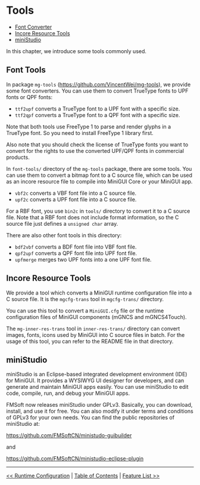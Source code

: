 # Tools

- [Font Converter](#font-converter)
- [Incore Resource Tools](#incore-resource-tools)
- [miniStudio](#ministudio)

In this chapter, we introduce some tools commonly used.

## Font Tools

In package `mg-tools` (<https://github.com/VincentWei/mg-tools>), we
provide some font converters. You can use them to convert
TrueType fonts to UPF fonts or QPF fonts:

- `ttf2upf` converts a TrueType font to a UPF font with a specific size.
- `ttf2qpf` converts a TrueType font to a QPF font with a specific size.

Note that both tools use FreeType 1 to parse and render glyphs in
a TrueType font. So you need to install FreeType 1 library first.

Also note that you should check the license of TrueType fonts you
want to convert for the rights to use the converted UPF/QPF fonts
in commercial products.

In `font-tools/` directory of the `mg-tools` package, there are some 
tools. You can use them to convert a bitmap font to a C source
file, which can be used as an incore resource file to compile into
MiniGUI Core or your MiniGUI app.

- `vbf2c` converts a VBF font file into a C source file.
- `upf2c` converts a UPF font file into a C source file.

For a RBF font, you use `bin2c` in `tools/` directory to convert
it to a C source file. Note that a RBF font does not include format
information, so the C source file just defines a `unsigned char` array.

There are also other font tools in this directory:

- `bdf2vbf` converts a BDF font file into VBF font file.
- `qpf2upf` converts a QPF font file into UPF font file.
- `upfmerge` merges two UPF fonts into a one UPF font file.

## Incore Resource Tools

We provide a tool which converts a MiniGUI runtime configuration
file into a C source file. It is the `mgcfg-trans` tool in `mgcfg-trans/`
directory.

You can use this tool to convert a `MiniGUI.cfg` file or the runtime
configuration files of MiniGUI components (mGNCS and mGNCS4Touch).

The `mg-inner-res-trans` tool in `inner-res-trans/` directory can convert
images, fonts, icons used by MiniGUI into C source files in batch.
For the usage of this tool, you can refer to the README file in that directory.

## miniStudio

miniStudio is an Eclipse-based integrated development environment (IDE) for MiniGUI.
It provides a WYSIWYG UI designer for developers, and can generate and maintain
MiniGUI apps easily. You can use miniStudio to edit code, compile, run, and debug
your MiniGUI apps.

FMSoft now releases miniStudio under GPLv3. Basically, you can download, install,
and use it for free. You can also modify it under terms and conditions of GPLv3
for your own needs. You can find the public repositories of miniStudio at:

<https://github.com/FMSoftCN/ministudo-guibuilder>

and

<https://github.com/FMSoftCN/ministudio-eclipse-plugin>

---

[&lt;&lt; Runtime Configuration](MiniGUIUserManualRuntimeConfiguration.md) |
[Table of Contents](README.md) |
[Feature List &gt;&gt;](MiniGUIUserManualFeatureList.md)

[Quick Start]: /user-manual/MiniGUIUserManualQuickStart.md
[Building MiniGUI]: /user-manual/MiniGUIUserManualBuildingMiniGUI.md
[Compile-time Configuration]: /user-manual/MiniGUIUserManualCompiletimeConfiguration.md
[Runtime Configuration]: /user-manual/MiniGUIUserManualRuntimeConfiguration.md
[Tools]: /user-manual/MiniGUIUserManualTools.md
[Feature List]: /user-manual/MiniGUIUserManualFeatureList.md
[FAQs]: /user-manual/MiniGUIUserManualFAQsEN.md
[常见问题]: /user-manual/MiniGUIUserManualFAQsZH.md

[Release Notes for MiniGUI 3.2]: /supplementary-docs/Release-Notes-for-MiniGUI-3.2.md
[Release Notes for MiniGUI 4.0]: /supplementary-docs/Release-Notes-for-MiniGUI-4.0.md
[Showing Text in Complex or Mixed Scripts]: /supplementary-docs/Showing-Text-in-Complex-or-Mixed-Scripts.md
[Supporting and Using Extra Input Messages]: /supplementary-docs/Supporting-and-Using-Extra-Input-Messages.md
[Using CommLCD NEWGAL Engine and Comm IAL Engine]: /supplementary-docs/Using-CommLCD-NEWGAL-Engine-and-Comm-IAL-Engine.md
[Using Enhanced Font Interfaces]: /supplementary-docs/Using-Enhanced-Font-Interfaces.md
[Using Images and Fonts on System without File System]: /supplementary-docs/Using-Images-and-Fonts-on-System-without-File-System.md
[Using SyncUpdateDC to Reduce Screen Flicker]: /supplementary-docs/Using-SyncUpdateDC-to-Reduce-Screen-Flicker.md
[Writing DRI Engine Driver for Your GPU]: /supplementary-docs/Writing-DRI-Engine-Driver-for-Your-GPU.md
[Writing MiniGUI Apps for 64-bit Platforms]: /supplementary-docs/Writing-MiniGUI-Apps-for-64-bit-Platforms.md

[MiniGUI User Manual]: /user-manual/README.md
[MiniGUI Programming Guide]: /programming-guide/README.md
[MiniGUI Porting Guide]: /porting-guide/README.md
[MiniGUI API Reference Manuals]: /api-reference/README.md

[MiniGUI Official Website]: http://www.minigui.com
[Beijing FMSoft Technologies Co., Ltd.]: https://www.fmsoft.cn
[FMSoft Technologies]: https://www.fmsoft.cn
[HarfBuzz]: https://www.freedesktop.org/wiki/Software/HarfBuzz/
